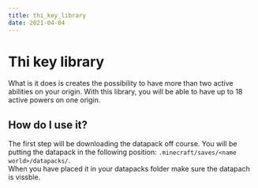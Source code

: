 ```yaml
---
title: thi_key_library
date: 2021-04-04
---
```


# Thi key library

What is it does is creates the possibility to have more than two active abilities on your origin. 
With this library, you will be able to have up to 18 active powers on one origin.

## How do I use it?
The first step will be downloading the datapack off course. You will be putting the datapack in the following position: 
`.minecraft/saves/<name world>/datapacks/`. <br />
When you have placed it in your datapacks folder make sure the datapach is vissble.